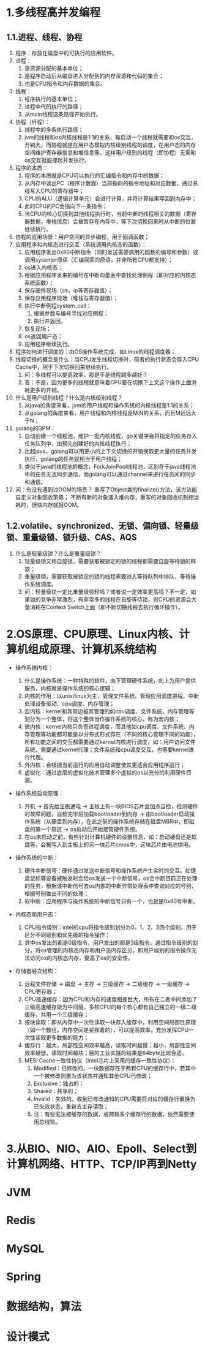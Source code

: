 # 1.多线程高并发编程

## 1.1.进程、线程、协程

1. 程序：存放在磁盘中的可执行的应用软件。
2. 进程：
    1. 是资源分配的基本单位；
    2. 是程序启动后从磁盘进入分配到的内存资源和代码的集合；
    3. 也是CPU指令和内存数据的集合。
3. 线程：
    1. 程序执行的基本单位；
    2. 进程中代码执行的路径；
    3. 从main线程这条路径开始执行。
4. 协程（纤程）：
    1. 线程中的多条执行路径；
    2. jvm的线程和os内核线程是1:1的关系，每启动一个线程就需要和os交互，开销大。而协程就是在用户态模拟内核级别线程的调度，在用户态的内存空间维护寄存器信息和堆信息等，这样用户级别的线程（即协程）无需和os交互就能撑起并发执行。
5. 程序的本质：
    1. 程序的本质就是CPU可以执行的汇编指令和内存中的数据；
    2. 从内存中读出PC（程序计数器）当前指向的指令地址和对应数据，通过总线写入CPU的寄存器中；
    3. CPU的ALU（逻辑计算单元）会进行计算，并将计算结果写回到内存中；
    4. 此时CPU的PC会指向下一条指令；
    5. 当CPU的核心切换到其他线程执行时，当前中断的线程相关的数据（寄存器数据，堆栈信息）会被暂存在内存中，等下次切换回来时从中断的位置继续执行。
6. 协程的应用场景：用户空间的异步编程，用于回调函数；
7. 应用程序和内核态进行交互（系统调用内核态的函数）：
    1. 应用程序发出0x80中断指令（同时发送需要调用的函数的编号和参数）或调用sysenter原语（汇编层面的原语，并非所有CPU都支持）；
    2. os进入内核态；
    3. 根据应用程序发来的编号在中断向量表中查找处理例程（即对应的内核态系统函数）；
    4. 保存硬件现场（cs，ip等寄存器值）；
    5. 保存应用程序现场（堆栈与寄存器值）；
    6. 执行中断例程system_call：
       1. 根据参数与编号寻找对应例程；
       2. 执行并返回。
    7. 恢复现场；
    8. os返回用户态；
    9. 应用程序继续执行。
8. 程序如何进行调度的：由OS操作系统完成，如Linux的线程调度器；
9. 线程切换的概念是什么：当CPU发生线程切换时，前者的执行状态会存入CPU Cache中，用于下次切换回来继续执行。
    1. 问：多线程可以提高效率，那是不是线程越多越好？
    2. 答：不是，因为更多的线程就意味着CPU要在切换下上文这个操作上面消耗更多的开销。
10. 什么是用户级别线程？什么是内核级别线程？
    1. 从java的角度来看，jvm的用户线程和操作系统的内核线程是1:1的关系；
    2. 从golang的角度来看，用户线程和内核线程是M:N的关系，而且M远远大于N；
11. golang的GPM：
     1. 自动创建一个线程池，维护一批内核线程，go关键字会将指定的任务存入任务队列中，由预先创建好的内核线程执行；
     2. 比起java，golang可以用更小的上下文切换的开销换取更大量的任务并发执行，golang的任务就相当于用户线程；
     3. 类似于java的线程池的概念，ForkJoinPool线程池，区别在于java线程池中的任务无法同步通信，而golang可以通过channel来进行任务间的同步和通信。
12. 问：有没有遇到过OOM的场景？
     重写了Object类的finalize()方法，该方法能自定义对象回收策略； 
     不断有新的对象涌入堆内存，重写的对象回收机制相当耗时，很快内存就报OOM。

## 1.2.volatile、synchronized、无锁、偏向锁、轻量级锁、重量级锁、锁升级、CAS、AQS

1. 什么是轻量级锁？什么是重量级锁？
    1. 轻量级锁又称自旋锁，需要获取被锁定的锁的线程都需要自旋等待锁的释放；
    2. 重量级锁，需要获取被锁定的锁的线程需要进入等待队列中排队，等待操作系统调度。
    3. 问：轻量级锁一定比重量级锁轻吗？或者说一定效率更高吗？不一定，如果锁的竞争非常激烈，有非常多的线程在自旋等待锁，则CPU的资源会大量消耗在Context Switch上面（即不断切换线程去执行循环操作）。



# 2.OS原理、CPU原理、Linux内核、计算机组成原理、计算机系统结构

* 操作系统内核：
  1. 什么是操作系统：一种特殊的软件，向下管理硬件系统，向上为用户提供服务，内核就是操作系统的核心逻辑；
  2. 内核的作用：以unix/linux为主，管理文件系统、管理应用调度进程、中断处理设备驱动、cpu调度、内存管理；
  3. 宏内核：kernel和其周边被其管理的如cpu调度、文件系统、内存管理等划分为一个整体，将这个整体当作操作系统的核心，称为宏内核；
  4. 微内核：kernel内核只负责进程调度，而其他如cpu调度、文件系统、内存管理等功能都可能是以分布式形式存在（不同的核心管理不同的功能），所有功能之间的交互都需要通过kernel内核进行调度，如：用户访问文件系统，需要通过kernel代理；文件系统和cpu调度交互，也需要kernel进行代理。
  5. 外内核：会根据当前运行的应用自动调整使其更适合应用程序运行；
  6. 虚拟化：通过底层的虚拟化技术管理多个虚拟的os以充分的利用硬件资源。
* 操作系统启动原理：
  1. 开机 -> 首先给主板通电 -> 主板上有一块BIOS芯片会加点自检，检测硬件的故障问题，自检完毕后加载bootloader到内存 -> 由bootloader启动操作系统（从硬盘到内存），在此之前的操作系统存储在磁盘MBR中，即磁盘的第一个扇区 -> os启动后开始接管硬件系统。
  2. 在os未启动之前，有些针对计算机硬件的设置信息，如：启动硬盘还是软盘等，会被写入到主板上的另一块芯片cmos中，这块芯片由电池供电。
* 操作系统的中断：
  1. 硬件中断信号：硬件通过发送中断信号和操作系统产生实时的交互。如键盘鼠标等设备被触发时会给os发送一个中断信号，os会中断目前正在处理的任务，根据该中断信号去os内部的中断异常处理表中查询对应的号别，根据号别做出不同的处理；
  2. 软中断：应用程序与操作系统的中断信号只有一个，也就是0x80号中断。
* 内核态和用户态：
  1. CPU指令级别：intel的cpu将指令级别划分为0、1、2、3四个级别，用于区分不同级别和优先级的指令操作；
  2. 其中os发出的都是0级指令，用户发出的都是3级指令，通过指令级别的划分，将os管理的内核态内存和用户态内存区分，即用户级别的指令操作无法访问os的内核态内存，提高了os的安全性。

* 存储器层次结构：
  1. 远程文件存储 -> 磁盘 -> 主存 -> 三级缓存 -> 二级缓存 -> 一级缓存 -> CPU寄存器；
  2. CPU高速缓存：因为CPU和内存的速度相差巨大，所有在二者中间添加了三级高速缓存做为中间层。多核CPU的每个核心都有自己独立的一级二级缓存，共用一个三级缓存；
  3. 按块读取：即从内存中一次性读取一块存入缓存中，利用空间局部性原理（如一个数组，内存空间是紧挨着的），可以提高效率，充分发挥CPU一次性读取更多数据的能力；
  4. 缓存行：越大，局部性空间效率越高，读取时间越慢；越小，局部性空间效率越低，读取时间越块；目的工业实践的结果是64byte比较合适。
  5. MESI Cache一致性协议（Intel芯片上采用的缓存一致性协议）：
     1. Modified：已修改的，一块数据存在于两颗CPU的缓存行中，若其中一个被修改则置为该状态并通知其他CPU已修改；
     2. Exclusive：独占的；
     3. Shared：共享的；
     4. Invalid：失效的，收到已修改通知的CPU需要将对应的缓存行置换为已失效状态，重新去主存读取；
     5. 注：有些无法被缓存的数据，或跨越多个缓存行的数据，依然需要使用总线锁。



# 3.从BIO、NIO、AIO、Epoll、Select到计算机网络、HTTP、TCP/IP再到Netty



# JVM



# Redis



# MySQL



# Spring



# 数据结构，算法



# 设计模式

